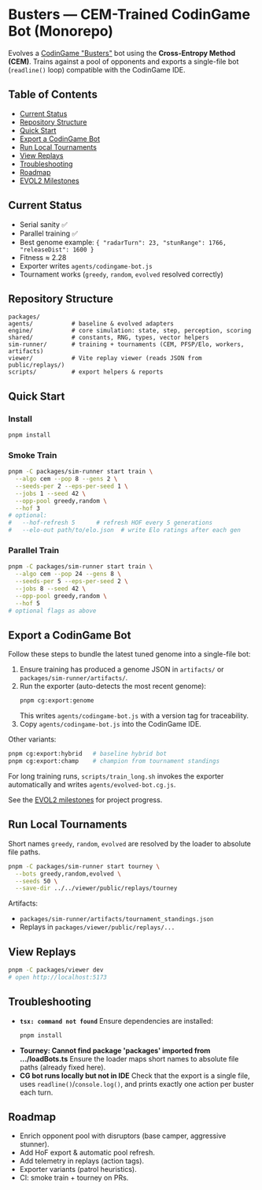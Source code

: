 # Busters — CEM-Trained CodinGame Bot (Monorepo)

Evolves a [CodinGame "Busters"](https://www.codingame.com/multiplayer/bot-programming/busters) bot using the **Cross-Entropy Method (CEM)**. Trains against a pool of opponents and exports a single-file bot (`readline()` loop) compatible with the CodinGame IDE.

## Table of Contents
- [Current Status](#current-status)
- [Repository Structure](#repository-structure)
- [Quick Start](#quick-start)
- [Export a CodinGame Bot](#export-a-codingame-bot)
- [Run Local Tournaments](#run-local-tournaments)
- [View Replays](#view-replays)
- [Troubleshooting](#troubleshooting)
- [Roadmap](#roadmap)
 - [EVOL2 Milestones](docs/EVOL2.md#milestones-at-a-glance)

## Current Status
- Serial sanity ✅
- Parallel training ✅
- Best genome example: `{ "radarTurn": 23, "stunRange": 1766, "releaseDist": 1600 }`
- Fitness ≈ 2.28
- Exporter writes `agents/codingame-bot.js`
- Tournament works (`greedy`, `random`, `evolved` resolved correctly)

## Repository Structure
```
packages/
agents/           # baseline & evolved adapters
engine/           # core simulation: state, step, perception, scoring
shared/           # constants, RNG, types, vector helpers
sim-runner/       # training + tournaments (CEM, PFSP/Elo, workers, artifacts)
viewer/           # Vite replay viewer (reads JSON from public/replays/)
scripts/          # export helpers & reports
```

## Quick Start

### Install
```bash
pnpm install
```

### Smoke Train
```bash
pnpm -C packages/sim-runner start train \
  --algo cem --pop 8 --gens 2 \
  --seeds-per 2 --eps-per-seed 1 \
  --jobs 1 --seed 42 \
  --opp-pool greedy,random \
  --hof 3
# optional:
#   --hof-refresh 5      # refresh HOF every 5 generations
#   --elo-out path/to/elo.json  # write Elo ratings after each gen
```

### Parallel Train
```bash
pnpm -C packages/sim-runner start train \
  --algo cem --pop 24 --gens 8 \
  --seeds-per 5 --eps-per-seed 2 \
  --jobs 8 --seed 42 \
  --opp-pool greedy,random \
  --hof 5
# optional flags as above
```

## Export a CodinGame Bot
Follow these steps to bundle the latest tuned genome into a single-file bot:

1. Ensure training has produced a genome JSON in `artifacts/` or `packages/sim-runner/artifacts/`.
2. Run the exporter (auto-detects the most recent genome):
   ```bash
   pnpm cg:export:genome
   ```
   This writes `agents/codingame-bot.js` with a version tag for traceability.
3. Copy `agents/codingame-bot.js` into the CodinGame IDE.

Other variants:
```bash
pnpm cg:export:hybrid   # baseline hybrid bot
pnpm cg:export:champ    # champion from tournament standings
```

For long training runs, `scripts/train_long.sh` invokes the exporter automatically and writes `agents/evolved-bot.cg.js`.

See the [EVOL2 milestones](docs/EVOL2.md#milestones-at-a-glance) for project progress.

## Run Local Tournaments
Short names `greedy`, `random`, `evolved` are resolved by the loader to absolute file paths.

```bash
pnpm -C packages/sim-runner start tourney \
  --bots greedy,random,evolved \
  --seeds 50 \
  --save-dir ../../viewer/public/replays/tourney
```

Artifacts:
- `packages/sim-runner/artifacts/tournament_standings.json`
- Replays in `packages/viewer/public/replays/...`

## View Replays
```bash
pnpm -C packages/viewer dev
# open http://localhost:5173
```

## Troubleshooting

- **`tsx: command not found`**
  Ensure dependencies are installed:
  ```bash
  pnpm install
  ```
- **Tourney: Cannot find package 'packages' imported from .../loadBots.ts**
  Ensure the loader maps short names to absolute file paths (already fixed here).
- **CG bot runs locally but not in IDE**
  Check that the export is a single file, uses `readline()`/`console.log()`, and prints exactly one action per buster each turn.

## Roadmap
- Enrich opponent pool with disruptors (base camper, aggressive stunner).
- Add HoF export & automatic pool refresh.
- Add telemetry in replays (action tags).
- Exporter variants (patrol heuristics).
- CI: smoke train + tourney on PRs.

